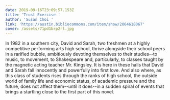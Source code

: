 ```yaml
---
date: 2019-09-16T23:09:57.153Z
title: 'Trust Exercise '
author: 'Susan Choi '
link: 'https://austin.bibliocommons.com/item/show/2064618067'
cover: /assets/71pd1brp2rl.jpg
---
```

In 1982 in a southern city, David and Sarah, two freshmen at a highly
competitive performing arts high school, thrive alongside their school peers
in a rarified bubble, ambitiously devoting themselves to their studies--to
music, to movement, to Shakespeare and, particularly, to classes taught by the
magnetic acting teacher Mr. Kingsley. It is here in these halls that David and
Sarah fall innocently and powerfully into first love. And also where, as this
class of students rises through the ranks of high school, the outside world of
family life and economic status, of academic pressure and the future, does not
affect them--until it does--in a sudden spiral of events that brings a
startling close to the first part of this novel.

